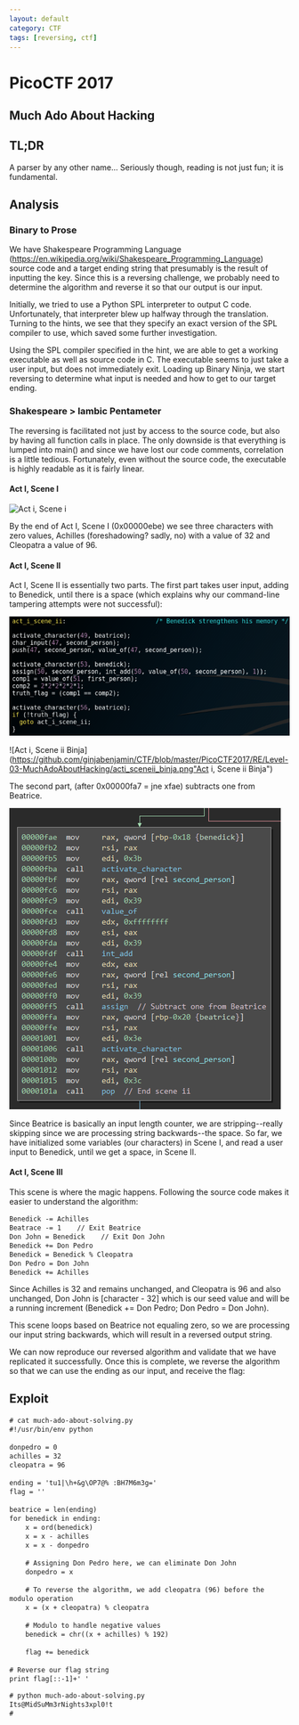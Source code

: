 ```yaml
---
layout: default
category: CTF
tags: [reversing, ctf]
---
```

# PicoCTF 2017
## Much Ado About Hacking

## TL;DR
A parser by any other name... Seriously though, reading is not just fun; it is fundamental.

## Analysis

### Binary to Prose

We have Shakespeare Programming Language (https://en.wikipedia.org/wiki/Shakespeare_Programming_Language) source code and a target ending string that presumably is the result of inputting the key. Since this is a reversing challenge, we probably need to determine the algorithm and reverse it so that our output is our input.

Initially, we tried to use a Python SPL interpreter to output C code. Unfortunately, that interpreter blew up halfway through the translation. Turning to the hints, we see that they specify an exact version of the SPL compiler to use, which saved some further investigation. 

Using the SPL compiler specified in the hint, we are able to get a working executable as well as source code in C.  The executable seems to just take a user input, but does not immediately exit. Loading up Binary Ninja, we start reversing to determine what input is needed and how to get to our target ending. 

### Shakespeare > Iambic Pentameter

The reversing is facilitated not just by access to the source code, but also by having all function calls in place. The only downside is that everything is lumped into main() and since we have lost our code comments, correlation is a little tedious. Fortunately, even without the source code, the executable is highly readable as it is fairly linear.

#### Act I, Scene I

![Act i, Scene i]({{site.url}}/objects/2017-04-26-PicoCTF2017-Much-Ado-About-Hacking/acti_scenei.png "Act i, Scene i")

By the end of Act I, Scene I (0x00000ebe) we see three characters with zero values, Achilles (foreshadowing? sadly, no) with a value of 32 and Cleopatra a value of 96.

#### Act I, Scene II

Act I, Scene II is essentially two parts. The first part takes user input, adding to Benedick, until there is a space (which explains why our command-line tampering attempts were not successful):

![Act i, Scene ii](https://github.com/ginjabenjamin/CTF/blob/master/PicoCTF2017/RE/Level-03-MuchAdoAboutHacking/acti_sceneii.png "Act i, Scene ii")

![Act i, Scene ii Binja](https://github.com/ginjabenjamin/CTF/blob/master/PicoCTF2017/RE/Level-03-MuchAdoAboutHacking/acti_sceneii_binja.png"Act i, Scene ii Binja")


The second part, (after 0x00000fa7 = jne xfae) subtracts one from Beatrice. 

![Act i, Scene ii, Part 2](https://github.com/ginjabenjamin/CTF/blob/master/PicoCTF2017/RE/Level-03-MuchAdoAboutHacking/acti_sceneiib.png "Act i, Scene ii, Part 2")

Since Beatrice is basically an input length counter, we are stripping--really skipping since we are processing string backwards--the space. So far, we have initialized some variables (our characters) in Scene I, and read a user input to Benedick, until we get a space, in Scene II.

#### Act I, Scene III

This scene is where the magic happens. Following the source code makes it easier to understand the algorithm:

	Benedick -= Achilles 
	Beatrace -= 1    // Exit Beatrice
	Don John = Benedick    // Exit Don John
	Benedick += Don Pedro
	Benedick = Benedick % Cleopatra
	Don Pedro = Don John
	Benedick += Achilles

Since Achilles is 32 and remains unchanged, and Cleopatra is 96 and also unchanged, Don John is [character - 32] which is our seed value and will be a running increment (Benedick += Don Pedro; Don Pedro = Don John).

This scene loops based on Beatrice not equaling zero, so we are processing our input string backwards, which will result in a reversed output string.

We can now reproduce our reversed algorithm and validate that we have replicated it successfully. Once this is complete, we reverse the algorithm so that we can use the ending as our input, and receive the flag:

## Exploit

```
# cat much-ado-about-solving.py
#!/usr/bin/env python

donpedro = 0
achilles = 32
cleopatra = 96

ending = 'tu1|\h+&g\OP7@% :BH7M6m3g='
flag = ''

beatrice = len(ending)
for benedick in ending:
    x = ord(benedick)
    x = x - achilles
    x = x - donpedro

    # Assigning Don Pedro here, we can eliminate Don John
    donpedro = x

	# To reverse the algorithm, we add cleopatra (96) before the modulo operation
    x = (x + cleopatra) % cleopatra

    # Modulo to handle negative values
    benedick = chr((x + achilles) % 192)

    flag += benedick

# Reverse our flag string
print flag[::-1]+' '
```

```
# python much-ado-about-solving.py 
Its@MidSuMm3rNights3xpl0!t 
# 
```
